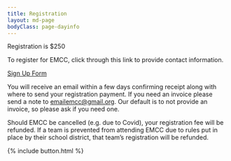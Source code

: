```yaml
---
title: Registration
layout: md-page
bodyClass: page-dayinfo
---
```


Registration is $250

To register for EMCC, click through this link to provide contact information.

<p>
<a href="https://forms.gle/zVPKr31X3Y4DL3EL8" class="button">Sign Up Form</a>
</p>

You will receive an email within a few days confirming receipt along with where to send your registration payment. If you need an invoice please send a note to emailemcc@gmail.org. Our default is to not provide an invoice, so please ask if you need one.

Should EMCC be cancelled (e.g. due to Covid), your registration fee will be refunded. If a team is prevented from attending EMCC due to rules put in place by their school district, that team’s registration will be refunded.

{% include button.html %}